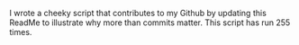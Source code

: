 I wrote a cheeky script that contributes to my Github by updating this ReadMe to illustrate why more than commits matter. This script has run 255 times.